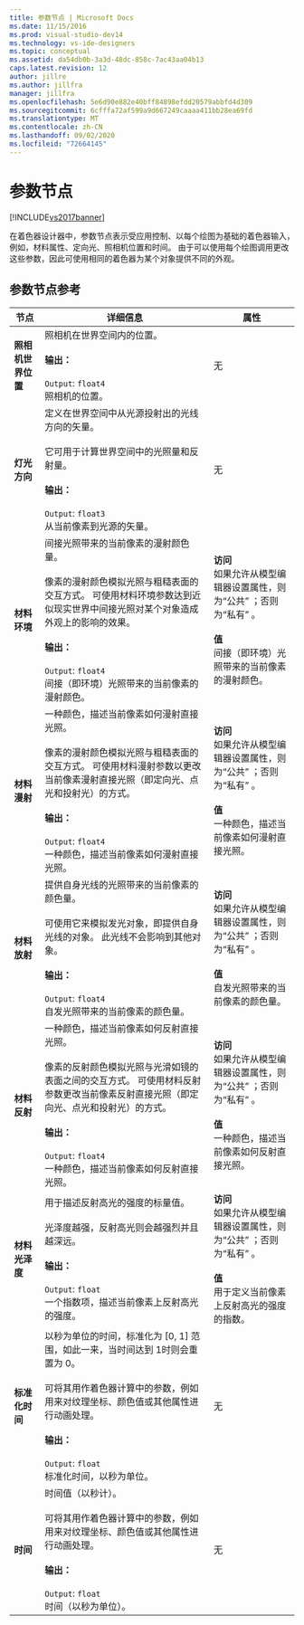 ```yaml
---
title: 参数节点 | Microsoft Docs
ms.date: 11/15/2016
ms.prod: visual-studio-dev14
ms.technology: vs-ide-designers
ms.topic: conceptual
ms.assetid: da54db0b-3a3d-48dc-858c-7ac43aa04b13
caps.latest.revision: 12
author: jillre
ms.author: jillfra
manager: jillfra
ms.openlocfilehash: 5e6d90e882e40bff84898efdd20579abbfd4d309
ms.sourcegitcommit: 6cfffa72af599a9d667249caaaa411bb28ea69fd
ms.translationtype: MT
ms.contentlocale: zh-CN
ms.lasthandoff: 09/02/2020
ms.locfileid: "72664145"
---
```

# <a name="parameter-nodes"></a>参数节点
[!INCLUDE[vs2017banner](../includes/vs2017banner.md)]

在着色器设计器中，参数节点表示受应用控制、以每个绘图为基础的着色器输入，例如，材料属性、定向光、照相机位置和时间。 由于可以使用每个绘图调用更改这些参数，因此可使用相同的着色器为某个对象提供不同的外观。

## <a name="parameter-node-reference"></a>参数节点参考

|节点|详细信息|属性|
|----------|-------------|----------------|
|**照相机世界位置**|照相机在世界空间内的位置。<br /><br /> **输出：**<br /><br /> `Output`: `float4`<br /> 照相机的位置。|无|
|**灯光方向**|定义在世界空间中从光源投射出的光线方向的矢量。<br /><br /> 它可用于计算世界空间中的光照量和反射量。<br /><br /> **输出：**<br /><br /> `Output`: `float3`<br /> 从当前像素到光源的矢量。|无|
|**材料环境**|间接光照带来的当前像素的漫射颜色量。<br /><br /> 像素的漫射颜色模拟光照与粗糙表面的交互方式。 可使用材料环境参数达到近似现实世界中间接光照对某个对象造成外观上的影响的效果。<br /><br /> **输出：**<br /><br /> `Output`: `float4`<br /> 间接（即环境）光照带来的当前像素的漫射颜色。|**访问**<br /> 如果允许从模型编辑器设置属性，则为“公共”  ；否则为“私有”  。<br /><br /> **值**<br /> 间接（即环境）光照带来的当前像素的漫射颜色。|
|**材料漫射**|一种颜色，描述当前像素如何漫射直接光照。<br /><br /> 像素的漫射颜色模拟光照与粗糙表面的交互方式。 可使用材料漫射参数以更改当前像素漫射直接光照（即定向光、点光和投射光）的方式。<br /><br /> **输出：**<br /><br /> `Output`: `float4`<br /> 一种颜色，描述当前像素如何漫射直接光照。|**访问**<br /> 如果允许从模型编辑器设置属性，则为“公共”  ；否则为“私有”  。<br /><br /> **值**<br /> 一种颜色，描述当前像素如何漫射直接光照。|
|**材料放射**|提供自身光线的光照带来的当前像素的颜色量。<br /><br /> 可使用它来模拟发光对象，即提供自身光线的对象。 此光线不会影响到其他对象。<br /><br /> **输出：**<br /><br /> `Output`: `float4`<br /> 自发光照带来的当前像素的颜色量。|**访问**<br /> 如果允许从模型编辑器设置属性，则为“公共”  ；否则为“私有”  。<br /><br /> **值**<br /> 自发光照带来的当前像素的颜色量。|
|**材料反射**|一种颜色，描述当前像素如何反射直接光照。<br /><br /> 像素的反射颜色模拟光照与光滑如镜的表面之间的交互方式。 可使用材料反射参数更改当前像素反射直接光照（即定向光、点光和投射光）的方式。<br /><br /> **输出：**<br /><br /> `Output`: `float4`<br /> 一种颜色，描述当前像素如何反射直接光照。|**访问**<br /> 如果允许从模型编辑器设置属性，则为“公共”  ；否则为“私有”  。<br /><br /> **值**<br /> 一种颜色，描述当前像素如何反射直接光照。|
|**材料光泽度**|用于描述反射高光的强度的标量值。<br /><br /> 光泽度越强，反射高光则会越强烈并且越深远。<br /><br /> **输出：**<br /><br /> `Output`: `float`<br /> 一个指数项，描述当前像素上反射高光的强度。|**访问**<br /> 如果允许从模型编辑器设置属性，则为“公共”  ；否则为“私有”  。<br /><br /> **值**<br /> 用于定义当前像素上反射高光的强度的指数。|
|**标准化时间**|以秒为单位的时间，标准化为 [0, 1] 范围，如此一来，当时间达到 1时则会重置为 0。<br /><br /> 可将其用作着色器计算中的参数，例如用来对纹理坐标、颜色值或其他属性进行动画处理。<br /><br /> **输出：**<br /><br /> `Output`: `float`<br /> 标准化时间，以秒为单位。|无|
|**时间**|时间值（以秒计）。<br /><br /> 可将其用作着色器计算中的参数，例如用来对纹理坐标、颜色值或其他属性进行动画处理。<br /><br /> **输出：**<br /><br /> `Output`: `float`<br /> 时间（以秒为单位）。|无|
